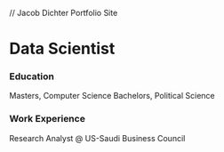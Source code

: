 // Jacob Dichter Portfolio Site
# Data Scientist

### Education
Masters, Computer Science
Bachelors, Political Science

### Work Experience
Research Analyst @ US-Saudi Business Council
